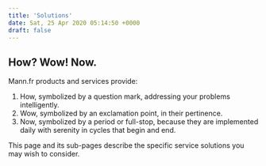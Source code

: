 ```yaml
---
title: 'Solutions'
date: Sat, 25 Apr 2020 05:14:50 +0000
draft: false
---
```


How? Wow! Now.
--------------

Mann.fr products and services provide:

1.  How, symbolized by a question mark, addressing your problems intelligently.
2.  Wow, symbolized by an exclamation point, in their pertinence.
3.  Now, symbolized by a period or full-stop, because they are implemented daily with serenity in cycles that begin and end.

This page and its sub-pages describe the specific service solutions you may wish to consider.